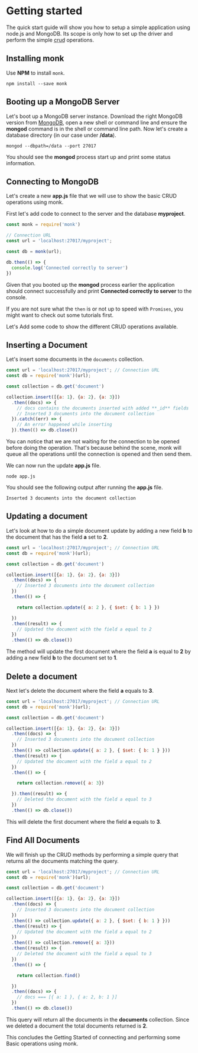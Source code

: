 # Getting started

The quick start guide will show you how to setup a simple application using node.js and MongoDB. Its scope is only how to set up the driver and perform the simple <abbr title="Create Read Update Delete">crud</abbr> operations.

Installing monk
---------------------------
Use **NPM** to install `monk`.

```
npm install --save monk
```

Booting up a MongoDB Server
---------------------------
Let's boot up a MongoDB server instance. Download the right MongoDB version from [MongoDB](http://www.mongodb.org), open a new shell or command line and ensure the **mongod** command is in the shell or command line path. Now let's create a database directory (in our case under **/data**).

```
mongod --dbpath=/data --port 27017
```

You should see the **mongod** process start up and print some status information.

Connecting to MongoDB
---------------------
Let's create a new **app.js** file that we will use to show the basic CRUD operations using monk.

First let's add code to connect to the server and the database **myproject**.

```js
const monk = require('monk')

// Connection URL
const url = 'localhost:27017/myproject';

const db = monk(url);

db.then(() => {
  console.log('Connected correctly to server')
})
```

Given that you booted up the **mongod** process earlier the application should connect successfully and print **Connected correctly to server** to the console.

If you are not sure what the `then` is or not up to speed with `Promises`, you might want to check out some tutorials first.

Let's Add some code to show the different CRUD operations available.

Inserting a Document
--------------------
Let's insert some documents in the `documents` collection.

```js
const url = 'localhost:27017/myproject'; // Connection URL
const db = require('monk')(url);

const collection = db.get('document')

collection.insert([{a: 1}, {a: 2}, {a: 3}])
  .then((docs) => {
    // docs contains the documents inserted with added **_id** fields
    // Inserted 3 documents into the document collection
  }).catch((err) => {
    // An error happened while inserting
  }).then(() => db.close())
```

You can notice that we are not waiting for the connection to be opened before doing the operation. That's because behind the scene, monk will queue all the operations until the connection is opened and then send them.

We can now run the update **app.js** file.

```
node app.js
```

You should see the following output after running the **app.js** file.

```
Inserted 3 documents into the document collection
```

Updating a document
-------------------
Let's look at how to do a simple document update by adding a new field **b** to the document that has the field **a** set to **2**.

```js
const url = 'localhost:27017/myproject'; // Connection URL
const db = require('monk')(url);

const collection = db.get('document')

collection.insert([{a: 1}, {a: 2}, {a: 3}])
  .then((docs) => {
    // Inserted 3 documents into the document collection
  })
  .then(() => {

    return collection.update({ a: 2 }, { $set: { b: 1 } })

  })
  .then((result) => {
    // Updated the document with the field a equal to 2
  })
  .then(() => db.close())
```

The method will update the first document where the field **a** is equal to **2** by adding a new field **b** to the document set to **1**.

Delete a document
-----------------
Next let's delete the document where the field **a** equals to **3**.

```js
const url = 'localhost:27017/myproject'; // Connection URL
const db = require('monk')(url);

const collection = db.get('document')

collection.insert([{a: 1}, {a: 2}, {a: 3}])
  .then((docs) => {
    // Inserted 3 documents into the document collection
  })
  .then(() => collection.update({ a: 2 }, { $set: { b: 1 } }))
  .then((result) => {
    // Updated the document with the field a equal to 2
  })
  .then(() => {

    return collection.remove({ a: 3})

  }).then((result) => {
    // Deleted the document with the field a equal to 3
  })
  .then(() => db.close())
```

This will delete the first document where the field **a** equals to **3**.

Find All Documents
------------------
We will finish up the CRUD methods by performing a simple query that returns all the documents matching the query.

```js
const url = 'localhost:27017/myproject'; // Connection URL
const db = require('monk')(url);

const collection = db.get('document')

collection.insert([{a: 1}, {a: 2}, {a: 3}])
  .then((docs) => {
    // Inserted 3 documents into the document collection
  })
  .then(() => collection.update({ a: 2 }, { $set: { b: 1 } }))
  .then((result) => {
    // Updated the document with the field a equal to 2
  })
  .then(() => collection.remove({ a: 3}))
  .then((result) => {
    // Deleted the document with the field a equal to 3
  })
  .then(() => {

    return collection.find()

  })
  .then((docs) => {
    // docs === [{ a: 1 }, { a: 2, b: 1 }]
  })
  .then(() => db.close())
```

This query will return all the documents in the **documents** collection. Since we deleted a document the total
documents returned is **2**.

This concludes the Getting Started of connecting and performing some Basic operations using monk.
